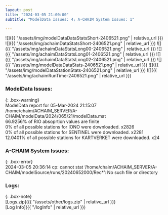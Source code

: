 ```yaml
---
layout: post
title: "2024-03-05 21:00:00"
subtitle: "ModelData Issues: 4; A-CHAIM System Issues: 1"

---
```


![]({{ "/assets/img/modelDataDataStatsShort-2406521.png" | relative_url }})
![]({{ "/assets/img/achaimDataStatsShort-2406521.png" | relative_url }})
![]({{ "/assets/img/achaimDataStatsLong00-2406521.png" | relative_url }})
![]({{ "/assets/img/achaimDataStatsLong01-2406521.png" | relative_url }})
![]({{ "/assets/img/achaimDataStatsLong02-2406521.png" | relative_url }})
![]({{ "/assets/img/modelDataDataStats-2406521.png" | relative_url }})
![]({{ "/assets/img/modelDataStationStats-2406521.png" | relative_url }})
![]({{ "/assets/img/achaimRunTime-2406521.png" | relative_url }})


### ModelData Issues:  
  
{: .box-warning}  
 ModelData report for 05-Mar-2024 21:15:07   
 /home/chaim/ACHAIM_SERVER/A-CHAIM/modelData/2024/065/21/modelData.mat   
 66.9256% of RIO absoprtion values are finite   
 0% of all possible stations for IONO were downloaded. x2826   
 0% of all possible stations for SENTINEL were downloaded. x2281   
 12.0401% of all possible stations for KARTVERKET were downloaded. x24   
  
### A-CHAIM System Issues:  
  
{: .box-error}  
2024-03-05 20:36:14 cp: cannot stat ‘/home/chaim/ACHAIM_SERVER/A-CHAIM/modelSource/runs/20240652000/Rec*’: No such file or directory  

### Logs:  
  
{: .box-note}  
[Logs.zip]({{ "/assets/other/logs.zip" | relative_url }})  
[Log Info]({{ "/logInfo" | relative_url }})  

